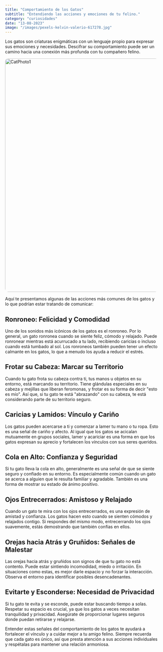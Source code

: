 ```yaml
---
title: "Comportamiento de los Gatos"
subtitle: "Entendiendo las acciones y emociones de tu felino."
category: "curiosidades"
date: "13-08-2023"
image: "/images/pexels-kelvin-valerio-617278.jpg"
---
```


Los gatos son criaturas enigmáticas con un lenguaje propio para expresar sus emociones y necesidades. Descifrar su comportamiento puede ser un camino hacia una conexión más profunda con tu compañero felino.

  <img src="/images/pexels-kelvin-valerio-617278.jpg" alt="CatPhoto1" width="768"  style="border-radius: 10px;">

Aquí te presentamos algunas de las acciones más comunes de los gatos y lo que podrían estar tratando de comunicar:

## Ronroneo: Felicidad y Comodidad

Uno de los sonidos más icónicos de los gatos es el ronroneo. Por lo general, un gato ronronea cuando se siente feliz, cómodo y relajado. Puede ronronear mientras está acurrucado a tu lado, recibiendo caricias o incluso cuando está tumbado al sol. Los ronroneos también pueden tener un efecto calmante en los gatos, lo que a menudo los ayuda a reducir el estrés.

## Frotar su Cabeza: Marcar su Territorio

Cuando tu gato frota su cabeza contra ti, tus manos u objetos en su entorno, está marcando su territorio. Tiene glándulas especiales en su cabeza y mejillas que liberan feromonas, y frotar es su forma de decir "esto es mío". Así que, si tu gato te está "abrazando" con su cabeza, te está considerando parte de su territorio seguro.

## Caricias y Lamidos: Vínculo y Cariño

Los gatos pueden acercarse a ti y comenzar a lamer tu mano o tu ropa. Esto es una señal de cariño y afecto. Al igual que los gatos se acicalan mutuamente en grupos sociales, lamer y acariciar es una forma en que los gatos expresan su aprecio y fortalecen los vínculos con sus seres queridos.

## Cola en Alto: Confianza y Seguridad

Si tu gato lleva la cola en alto, generalmente es una señal de que se siente seguro y confiado en su entorno. Es especialmente común cuando un gato se acerca a alguien que le resulta familiar y agradable. También es una forma de mostrar su estado de ánimo positivo.

## Ojos Entrecerrados: Amistoso y Relajado

Cuando un gato te mira con los ojos entrecerrados, es una expresión de amistad y confianza. Los gatos hacen esto cuando se sienten cómodos y relajados contigo. Si respondes del mismo modo, entrecerrando los ojos suavemente, estás demostrando que también confías en ellos.

## Orejas hacia Atrás y Gruñidos: Señales de Malestar

Las orejas hacia atrás y gruñidos son signos de que tu gato no está contento. Puede estar sintiendo incomodidad, miedo o irritación. En situaciones como estas, es mejor darle espacio y no forzar la interacción. Observa el entorno para identificar posibles desencadenantes.

## Evitarte y Esconderse: Necesidad de Privacidad

Si tu gato te evita y se esconde, puede estar buscando tiempo a solas. Respetar su espacio es crucial, ya que los gatos a veces necesitan tranquilidad y privacidad. Asegúrate de proporcionar lugares seguros donde puedan retirarse y relajarse.

Entender estas señales del comportamiento de los gatos te ayudará a fortalecer el vínculo y a cuidar mejor a tu amigo felino. Siempre recuerda que cada gato es único, así que presta atención a sus acciones individuales y respétalas para mantener una relación armoniosa.
